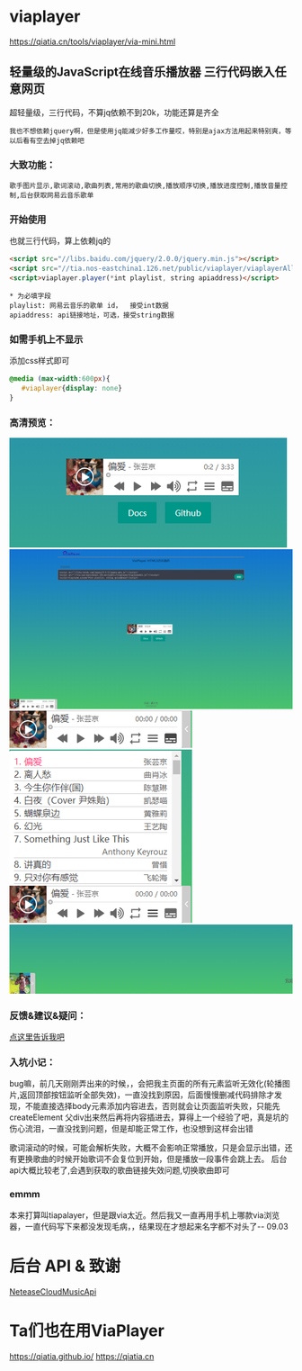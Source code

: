 # viaplayer 
  https://qiatia.cn/tools/viaplayer/via-mini.html
## 轻量级的JavaScript在线音乐播放器 三行代码嵌入任意网页
超轻量级，三行代码，不算jq依赖不到20k，功能还算是齐全

    我也不想依赖jquery啊，但是使用jq能减少好多工作量哎，特别是ajax方法用起来特别爽，等以后看有空去掉jq依赖吧
### 大致功能：

    歌手图片显示,歌词滚动,歌曲列表,常用的歌曲切换,播放顺序切换,播放进度控制,播放音量控制,后台获取网易云音乐歌单

### 开始使用

也就三行代码，算上依赖jq的

```html
<script src="//libs.baidu.com/jquery/2.0.0/jquery.min.js"></script>
<script src="//tia.nos-eastchina1.126.net/public/viaplayer/viaplayerAll.js"></script>
<script>viaplayer.player(*int playlist, string apiaddress)</script>
```

``` 
* 为必填字段
playlist: 网易云音乐的歌单 id，  接受int数据
apiaddress: api链接地址，可选，接受string数据
```
### 如需手机上不显示
添加css样式即可
```css
@media (max-width:600px){
   #viaplayer{display: none}
}
```
### 高清预览：
![view](/preview/1.png)
![view](/preview/2.png)
![view](/preview/3.png)
![view](/preview/4.png)
![view](/preview/5.png)

### 反馈&建议&疑问：
<a href="https://qiatia.cn/content.php?i=27#reply">点这里告诉我吧</a>

### 入坑小记：

bug嘛，前几天刚刚弄出来的时候，，会把我主页面的所有元素监听无效化(轮播图片,返回顶部按钮监听全部失效)，一直没找到原因，后面慢慢删减代码排除才发现，不能直接选择body元素添加内容进去，否则就会让页面监听失败，只能先 createElement 父div出来然后再将内容插进去，算得上一个经验了吧，真是坑的伤心流泪，一直没找到问题，但是却能正常工作，也没想到这样会出错

歌词滚动的时候，可能会解析失败，大概不会影响正常播放，只是会显示出错，还有更换歌曲的时候开始歌词不会复位到开始，但是播放一段事件会跳上去。
后台api大概比较老了,会遇到获取的歌曲链接失效问题,切换歌曲即可

### emmm

本来打算叫tiapalayer，但是跟via太近。然后我又一直再用手机上哪款via浏览器，一直代码写下来都没发现毛病，，结果现在才想起来名字都不对头了-- 09.03

# 后台 API & 致谢
<a href='https://github.com/metowolf/NeteaseCloudMusicApi'>NeteaseCloudMusicApi</a>

# Ta们也在用ViaPlayer
https://qiatia.github.io/ https://qiatia.cn
